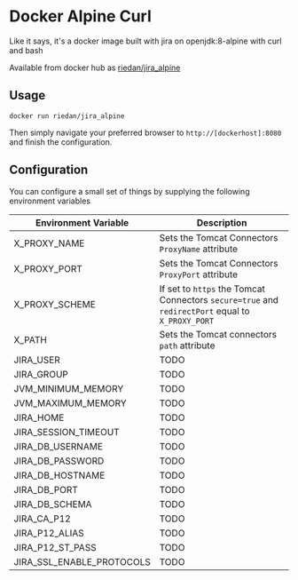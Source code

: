 # Docker Alpine Curl

Like it says, it's a docker image built with jira on openjdk:8-alpine with curl and bash

Available from docker hub as [riedan/jira_alpine](https://hub.docker.com/r/riedan/jira_alpine)

## Usage

    docker run riedan/jira_alpine
    
 Then simply navigate your preferred browser to `http://[dockerhost]:8080` and finish the configuration.
    
## Configuration

You can configure a small set of things by supplying the following environment variables

| Environment Variable   | Description |
| ---------------------- | ----------- |
| X_PROXY_NAME           | Sets the Tomcat Connectors `ProxyName` attribute |
| X_PROXY_PORT           | Sets the Tomcat Connectors `ProxyPort` attribute |
| X_PROXY_SCHEME         | If set to `https` the Tomcat Connectors `secure=true` and `redirectPort` equal to `X_PROXY_PORT`   |
| X_PATH                 | Sets the Tomcat connectors `path` attribute |
| JIRA_USER              | TODO |
| JIRA_GROUP             | TODO |
| JVM_MINIMUM_MEMORY     | TODO |
| JVM_MAXIMUM_MEMORY     | TODO |
| JIRA_HOME              | TODO |
| JIRA_SESSION_TIMEOUT   | TODO |
| JIRA_DB_USERNAME       | TODO |
| JIRA_DB_PASSWORD       | TODO |
| JIRA_DB_HOSTNAME       | TODO |
| JIRA_DB_PORT           | TODO |
| JIRA_DB_SCHEMA         | TODO |
| JIRA_CA_P12            | TODO |
| JIRA_P12_ALIAS         | TODO |
| JIRA_P12_ST_PASS       | TODO |
| JIRA_SSL_ENABLE_PROTOCOLS | TODO |
